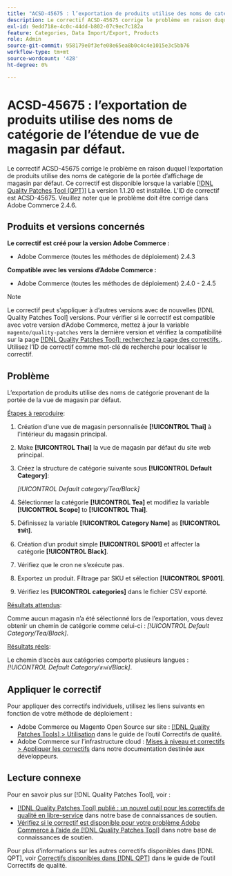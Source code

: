 ```yaml
---
title: "ACSD-45675 : l’exportation de produits utilise des noms de catégorie de l’étendue de vue de magasin par défaut"
description: Le correctif ACSD-45675 corrige le problème en raison duquel l’exportation de produits utilise des noms de catégorie de la portée d’affichage de magasin par défaut. Ce correctif est disponible lorsque l’[outil de correctifs de qualité (QPT)](/help/announcements/adobe-commerce-announcements/magento-quality-patches-released-new-tool-to-self-serve-quality-patches.md) 1.1.20 est installé. L’ID de correctif est ACSD-45675. Veuillez noter que le problème doit être corrigé dans Adobe Commerce 2.4.6.
exl-id: 9edd718e-4c0c-44dd-b802-07c9ec7c182a
feature: Categories, Data Import/Export, Products
role: Admin
source-git-commit: 958179e0f3efe08e65ea8b0c4c4e1015e3c5bb76
workflow-type: tm+mt
source-wordcount: '428'
ht-degree: 0%

---
```


# ACSD-45675 : l’exportation de produits utilise des noms de catégorie de l’étendue de vue de magasin par défaut.

Le correctif ACSD-45675 corrige le problème en raison duquel l’exportation de produits utilise des noms de catégorie de la portée d’affichage de magasin par défaut. Ce correctif est disponible lorsque la variable [[!DNL Quality Patches Tool (QPT)]](/help/announcements/adobe-commerce-announcements/magento-quality-patches-released-new-tool-to-self-serve-quality-patches.md) La version 1.1.20 est installée. L’ID de correctif est ACSD-45675. Veuillez noter que le problème doit être corrigé dans Adobe Commerce 2.4.6.

## Produits et versions concernés

**Le correctif est créé pour la version Adobe Commerce :**

* Adobe Commerce (toutes les méthodes de déploiement) 2.4.3

**Compatible avec les versions d’Adobe Commerce :**

* Adobe Commerce (toutes les méthodes de déploiement) 2.4.0 - 2.4.5

>[!NOTE]
>
>Le correctif peut s’appliquer à d’autres versions avec de nouvelles [!DNL Quality Patches Tool] versions. Pour vérifier si le correctif est compatible avec votre version d’Adobe Commerce, mettez à jour la variable `magento/quality-patches` vers la dernière version et vérifiez la compatibilité sur la page [[!DNL Quality Patches Tool]: recherchez la page des correctifs.](https://experienceleague.adobe.com/tools/commerce-quality-patches/index.html). Utilisez l’ID de correctif comme mot-clé de recherche pour localiser le correctif.

## Problème

L’exportation de produits utilise des noms de catégorie provenant de la portée de la vue de magasin par défaut.

<u>Étapes à reproduire</u>:

1. Création d’une vue de magasin personnalisée **[!UICONTROL Thai]** à l&#39;intérieur du magasin principal.
1. Make **[!UICONTROL Thai]** la vue de magasin par défaut du site web principal.
1. Créez la structure de catégorie suivante sous **[!UICONTROL Default Category]**:

   *[!UICONTROL Default category/Tea/Black]*

1. Sélectionner la catégorie **[!UICONTROL Tea]** et modifiez la variable **[!UICONTROL Scope]** to **[!UICONTROL Thai]**.
1. Définissez la variable **[!UICONTROL Category Name]** as **[!UICONTROL ชาดำ]**.
1. Création d’un produit simple **[!UICONTROL SP001]** et affecter la catégorie **[!UICONTROL Black]**.
1. Vérifiez que le cron ne s’exécute pas.
1. Exportez un produit. Filtrage par SKU et sélection **[!UICONTROL SP001]**.
1. Vérifiez les **[!UICONTROL categories]** dans le fichier CSV exporté.

<u>Résultats attendus</u>:

Comme aucun magasin n’a été sélectionné lors de l’exportation, vous devez obtenir un chemin de catégorie comme celui-ci : *[!UICONTROL Default Category/Tea/Black]*.

<u>Résultats réels</u>:

Le chemin d’accès aux catégories comporte plusieurs langues : *[!UICONTROL Default Category/ชาดำ/Black]*.

## Appliquer le correctif

Pour appliquer des correctifs individuels, utilisez les liens suivants en fonction de votre méthode de déploiement :

* Adobe Commerce ou Magento Open Source sur site : [[!DNL Quality Patches Tools] > Utilisation](https://experienceleague.adobe.com/docs/commerce-operations/tools/quality-patches-tool/usage.html) dans le guide de l’outil Correctifs de qualité.
* Adobe Commerce sur l’infrastructure cloud : [Mises à niveau et correctifs > Appliquer les correctifs](https://devdocs.magento.com/cloud/project/project-patch.html) dans notre documentation destinée aux développeurs.

## Lecture connexe

Pour en savoir plus sur [!DNL Quality Patches Tool], voir :

* [[!DNL Quality Patches Tool] publié : un nouvel outil pour les correctifs de qualité en libre-service](/help/announcements/adobe-commerce-announcements/magento-quality-patches-released-new-tool-to-self-serve-quality-patches.md) dans notre base de connaissances de soutien.
* [Vérifiez si le correctif est disponible pour votre problème Adobe Commerce à l’aide de [!DNL Quality Patches Tool]](https://experienceleague.adobe.com/docs/commerce-knowledge-base/kb/support-tools/patches/check-patch-for-magento-issue-with-magento-quality-patches.html) dans notre base de connaissances de soutien.

Pour plus d’informations sur les autres correctifs disponibles dans [!DNL QPT], voir [Correctifs disponibles dans [!DNL QPT]](https://experienceleague.adobe.com/tools/commerce-quality-patches/index.html) dans le guide de l’outil Correctifs de qualité.
